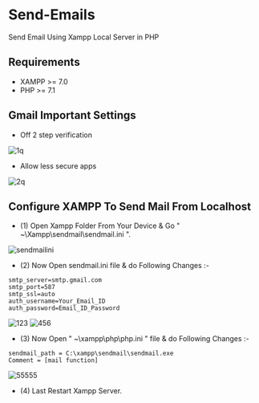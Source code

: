 # Send-Emails
Send Email Using Xampp Local Server in PHP

## Requirements
* XAMPP >= 7.0
* PHP >= 7.1

## Gmail Important Settings
* Off 2 step verification

![1q](https://user-images.githubusercontent.com/26626045/55874400-1be04900-5b47-11e9-856d-32a9849985a1.jpg)

* Allow less secure apps

![2q](https://user-images.githubusercontent.com/26626045/55874403-1d117600-5b47-11e9-8c5c-51c3655c5527.jpg)


## Configure XAMPP To Send Mail From Localhost

* (1) Open Xampp Folder From Your Device & Go " ~\Xampp\sendmail\sendmail.ini ".

![sendmailini](https://user-images.githubusercontent.com/26626045/55871683-074c8280-5b40-11e9-8a43-ef77c7e96e66.jpg)

* (2) Now Open sendmail.ini file & do Following Changes :-

```
smtp_server=smtp.gmail.com
smtp_port=587
smtp_ssl=auto
auth_username=Your_Email_ID
auth_password=Email_ID_Password
```

![123](https://user-images.githubusercontent.com/26626045/55872790-bb4f0d00-5b42-11e9-8db2-aab625e4cd10.jpg)
![456](https://user-images.githubusercontent.com/26626045/55872791-bb4f0d00-5b42-11e9-8bb8-92faebf1d39c.jpg)


* (3) Now Open " ~\xampp\php\php.ini " file & do Following Changes :-

```
sendmail_path = C:\xampp\sendmail\sendmail.exe
Comment = [mail function]
```

![55555](https://user-images.githubusercontent.com/26626045/55874043-0b7b9e80-5b46-11e9-917c-e9e3ad09b4f8.jpg)

* (4) Last Restart Xampp Server.



